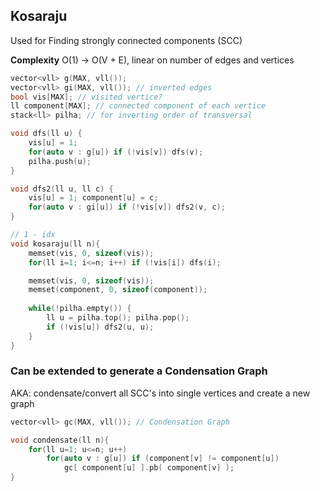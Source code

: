 ## Kosaraju

Used for Finding strongly connected components (SCC)

**Complexity** O(1) -> O(V + E), linear on number of edges and vertices 

```cpp
vector<vll> g(MAX, vll());
vector<vll> gi(MAX, vll()); // inverted edges
bool vis[MAX]; // visited vertice?
ll component[MAX]; // connected component of each vertice
stack<ll> pilha; // for inverting order of transversal

void dfs(ll u) {
    vis[u] = 1;
    for(auto v : g[u]) if (!vis[v]) dfs(v);
    pilha.push(u);
}

void dfs2(ll u, ll c) {
    vis[u] = 1; component[u] = c;
    for(auto v : gi[u]) if (!vis[v]) dfs2(v, c);
}

// 1 - idx
void kosaraju(ll n){
    memset(vis, 0, sizeof(vis));
    for(ll i=1; i<=n; i++) if (!vis[i]) dfs(i);

    memset(vis, 0, sizeof(vis));
    memset(component, 0, sizeof(component));
    
    while(!pilha.empty()) {
        ll u = pilha.top(); pilha.pop();
        if (!vis[u]) dfs2(u, u);
    }
}
```

### Can be extended to generate a Condensation Graph

AKA: condensate/convert all SCC's into single vertices and create a new graph

```cpp
vector<vll> gc(MAX, vll()); // Condensation Graph

void condensate(ll n){
    for(ll u=1; u<=n; u++)
        for(auto v : g[u]) if (component[v] != component[u])
            gc[ component[u] ].pb( component[v] );
}
```
